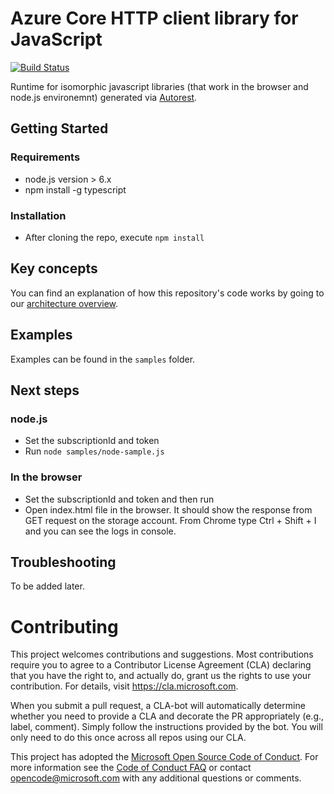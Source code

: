 # Azure Core HTTP client library for JavaScript

[![Build Status](https://dev.azure.com/azure-public/adx/_apis/build/status/public.Azure.ms-rest-js)](https://dev.azure.com/azure-public/adx/_build/latest?definitionId=6)

Runtime for isomorphic javascript libraries (that work in the browser and node.js environemnt) generated via [Autorest](https://github.com/Azure/Autorest).

## Getting Started

### Requirements
- node.js version > 6.x
- npm install -g typescript

### Installation
- After cloning the repo, execute `npm install`

## Key concepts

You can find an explanation of how this repository's code works by going to our [architecture overview](https://github.com/Azure/ms-rest-js/blob/master/docs/architectureOverview.md).

## Examples

Examples can be found in the `samples` folder.

## Next steps

### node.js
- Set the subscriptionId and token
- Run `node samples/node-sample.js`

### In the browser
- Set the subscriptionId and token and then run
- Open index.html file in the browser. It should show the response from GET request on the storage account. From Chrome type Ctrl + Shift + I and you can see the logs in console.

## Troubleshooting

To be added later.

# Contributing

This project welcomes contributions and suggestions.  Most contributions require you to agree to a
Contributor License Agreement (CLA) declaring that you have the right to, and actually do, grant us
the rights to use your contribution. For details, visit https://cla.microsoft.com.

When you submit a pull request, a CLA-bot will automatically determine whether you need to provide
a CLA and decorate the PR appropriately (e.g., label, comment). Simply follow the instructions
provided by the bot. You will only need to do this once across all repos using our CLA.

This project has adopted the [Microsoft Open Source Code of Conduct](https://opensource.microsoft.com/codeofconduct/).
For more information see the [Code of Conduct FAQ](https://opensource.microsoft.com/codeofconduct/faq/) or
contact [opencode@microsoft.com](mailto:opencode@microsoft.com) with any additional questions or comments.

